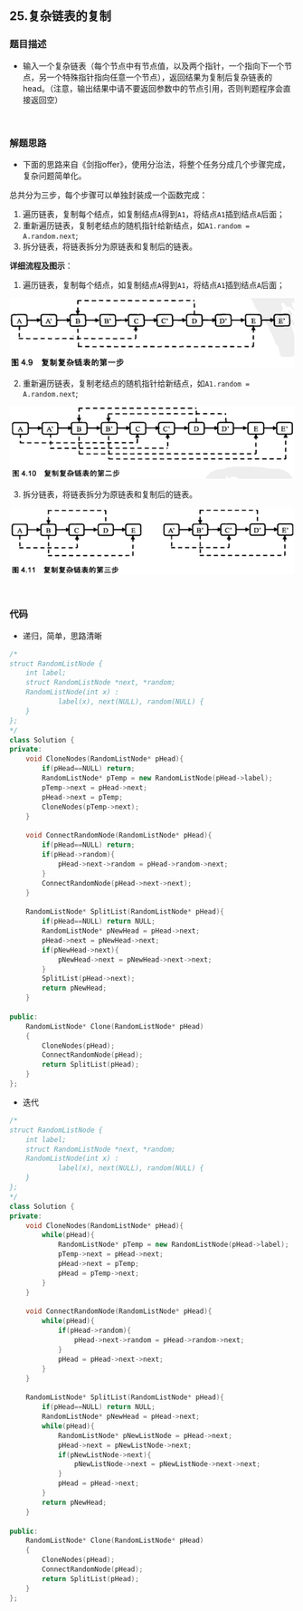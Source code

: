 ## 25.复杂链表的复制

### 题目描述  

- 输入一个复杂链表（每个节点中有节点值，以及两个指针，一个指向下一个节点，另一个特殊指针指向任意一个节点），返回结果为复制后复杂链表的head。（注意，输出结果中请不要返回参数中的节点引用，否则判题程序会直接返回空）

&nbsp;


### 解题思路  

- 下面的思路来自《剑指offer》，使用分治法，将整个任务分成几个步骤完成，复杂问题简单化。

总共分为三步，每个步骤可以单独封装成一个函数完成：

1. 遍历链表，复制每个结点，如复制结点`A`得到`A1`，将结点`A1`插到结点`A`后面；
2. 重新遍历链表，复制老结点的随机指针给新结点，如`A1.random = A.random.next`;
3. 拆分链表，将链表拆分为原链表和复制后的链表。

**详细流程及图示**：

1. 遍历链表，复制每个结点，如复制结点`A`得到`A1`，将结点`A1`插到结点`A`后面；

![](https://raw.githubusercontent.com/PhillipHuang2017/markdownimg/master/picgo/20191209193636.png)

2. 重新遍历链表，复制老结点的随机指针给新结点，如`A1.random = A.random.next`;

![](https://raw.githubusercontent.com/PhillipHuang2017/markdownimg/master/picgo/20191209193712.png)

3. 拆分链表，将链表拆分为原链表和复制后的链表。

![](https://raw.githubusercontent.com/PhillipHuang2017/markdownimg/master/picgo/20191209193746.png)

&nbsp;

### 代码 

- 递归，简单，思路清晰

```c++
/*
struct RandomListNode {
    int label;
    struct RandomListNode *next, *random;
    RandomListNode(int x) :
            label(x), next(NULL), random(NULL) {
    }
};
*/
class Solution {
private:
    void CloneNodes(RandomListNode* pHead){
        if(pHead==NULL) return;
        RandomListNode* pTemp = new RandomListNode(pHead->label);
        pTemp->next = pHead->next;
        pHead->next = pTemp;
        CloneNodes(pTemp->next);
    }
    
    void ConnectRandomNode(RandomListNode* pHead){
        if(pHead==NULL) return;
        if(pHead->random){
            pHead->next->random = pHead->random->next;
        }
        ConnectRandomNode(pHead->next->next);
    }
    
    RandomListNode* SplitList(RandomListNode* pHead){
        if(pHead==NULL) return NULL;
        RandomListNode* pNewHead = pHead->next;
        pHead->next = pNewHead->next;
        if(pNewHead->next){
            pNewHead->next = pNewHead->next->next;
        }
        SplitList(pHead->next);
        return pNewHead;
    }

public:
    RandomListNode* Clone(RandomListNode* pHead)
    {
        CloneNodes(pHead);
        ConnectRandomNode(pHead);
        return SplitList(pHead);
    }
};
```

- 迭代

```c++
/*
struct RandomListNode {
    int label;
    struct RandomListNode *next, *random;
    RandomListNode(int x) :
            label(x), next(NULL), random(NULL) {
    }
};
*/
class Solution {
private:
    void CloneNodes(RandomListNode* pHead){
        while(pHead){
            RandomListNode* pTemp = new RandomListNode(pHead->label);
            pTemp->next = pHead->next;
            pHead->next = pTemp;
            pHead = pTemp->next;
        }
    }
    
    void ConnectRandomNode(RandomListNode* pHead){
        while(pHead){
            if(pHead->random){
                pHead->next->random = pHead->random->next;
            }
            pHead = pHead->next->next;
        }
    }
    
    RandomListNode* SplitList(RandomListNode* pHead){
        if(pHead==NULL) return NULL;
        RandomListNode* pNewHead = pHead->next;
        while(pHead){
            RandomListNode* pNewListNode = pHead->next;
            pHead->next = pNewListNode->next;
            if(pNewListNode->next){
                pNewListNode->next = pNewListNode->next->next;
            }
            pHead = pHead->next;
        }
        return pNewHead;
    }

public:
    RandomListNode* Clone(RandomListNode* pHead)
    {
        CloneNodes(pHead);
        ConnectRandomNode(pHead);
        return SplitList(pHead);
    }
};
```

